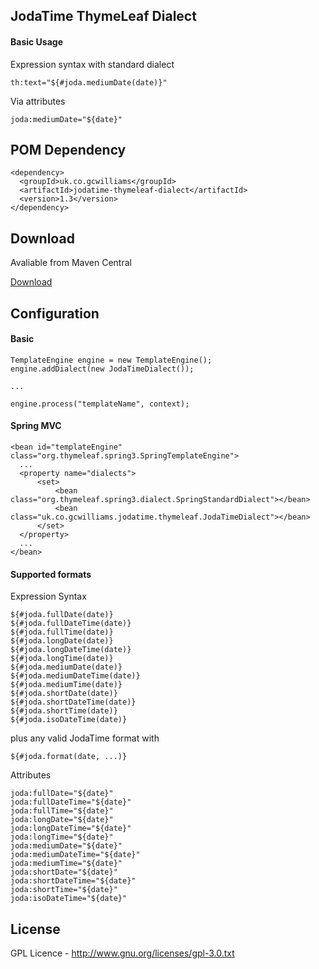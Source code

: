 ## JodaTime ThymeLeaf Dialect

#### Basic Usage

Expression syntax with standard dialect

    th:text="${#joda.mediumDate(date)}"

Via attributes

    joda:mediumDate="${date}"

## POM Dependency

    <dependency>
      <groupId>uk.co.gcwilliams</groupId>
      <artifactId>jodatime-thymeleaf-dialect</artifactId>
      <version>1.3</version>
    </dependency>

## Download

Avaliable from Maven Central

[Download](http://search.maven.org/#search%7Cga%7C1%7Cjodatime-thymeleaf-dialect)

## Configuration

#### Basic

    TemplateEngine engine = new TemplateEngine();
    engine.addDialect(new JodaTimeDialect());

    ...

    engine.process("templateName", context);

#### Spring MVC
    
    <bean id="templateEngine" class="org.thymeleaf.spring3.SpringTemplateEngine">
      ...
      <property name="dialects">
          <set>
              <bean class="org.thymeleaf.spring3.dialect.SpringStandardDialect"></bean>
              <bean class="uk.co.gcwilliams.jodatime.thymeleaf.JodaTimeDialect"></bean>
          </set>
      </property>
      ...
    </bean>

#### Supported formats

Expression Syntax

    ${#joda.fullDate(date)}
    ${#joda.fullDateTime(date)}
    ${#joda.fullTime(date)}
    ${#joda.longDate(date)}
    ${#joda.longDateTime(date)}
    ${#joda.longTime(date)}
    ${#joda.mediumDate(date)}
    ${#joda.mediumDateTime(date)}
    ${#joda.mediumTime(date)}
    ${#joda.shortDate(date)}
    ${#joda.shortDateTime(date)}
    ${#joda.shortTime(date)}
    ${#joda.isoDateTime(date)}

plus any valid JodaTime format with 

    ${#joda.format(date, ...)}

Attributes

    joda:fullDate="${date}"
    joda:fullDateTime="${date}"
    joda:fullTime="${date}"
    joda:longDate="${date}"
    joda:longDateTime="${date}"
    joda:longTime="${date}"
    joda:mediumDate="${date}"
    joda:mediumDateTime="${date}"
    joda:mediumTime="${date}"
    joda:shortDate="${date}"
    joda:shortDateTime="${date}"
    joda:shortTime="${date}"
    joda:isoDateTime="${date}"

## License

GPL Licence - http://www.gnu.org/licenses/gpl-3.0.txt